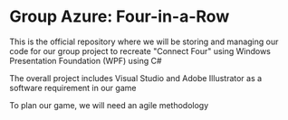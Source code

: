# Group Azure: Four-in-a-Row

This is the official repository where we will be storing and managing our code for our group project to recreate "Connect Four" using Windows Presentation Foundation (WPF) using C#

The overall project includes Visual Studio and Adobe Illustrator as a software requirement in our game 

To plan our game, we will need an agile methodology

